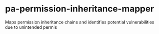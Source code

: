 # pa-permission-inheritance-mapper
Maps permission inheritance chains and identifies potential vulnerabilities due to unintended permis
